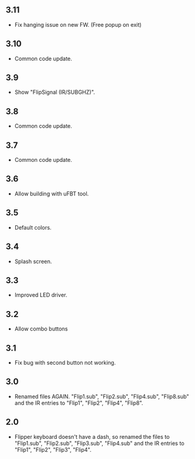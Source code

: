 ## 3.11
 - Fix hanging issue on new FW. (Free popup on exit)
## 3.10
 - Common code update.
## 3.9
 - Show "FlipSignal (IR/SUBGHZ)".
## 3.8
 - Common code update.
## 3.7
 - Common code update.
## 3.6
 - Allow building with uFBT tool.
## 3.5
 - Default colors.
## 3.4
 - Splash screen.
## 3.3
 - Improved LED driver.
## 3.2
 - Allow combo buttons
## 3.1
 - Fix bug with second button not working.
## 3.0
 - Renamed files AGAIN.  "Flip1.sub", "Flip2.sub", "Flip4.sub", "Flip8.sub" and the IR entries to "Flip1", "Flip2", "Flip4", "Flip8".
## 2.0
 - Flipper keyboard doesn't have a dash, so renamed the files to "Flip1.sub", "Flip2.sub", "Flip3.sub", "Flip4.sub" and the IR entries to "Flip1", "Flip2", "Flip3", "Flip4".